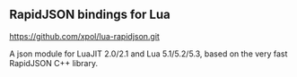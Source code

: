 
## RapidJSON bindings for Lua

https://github.com/xpol/lua-rapidjson.git

A json module for LuaJIT 2.0/2.1 and Lua 5.1/5.2/5.3, based on the very fast RapidJSON C++ library.
